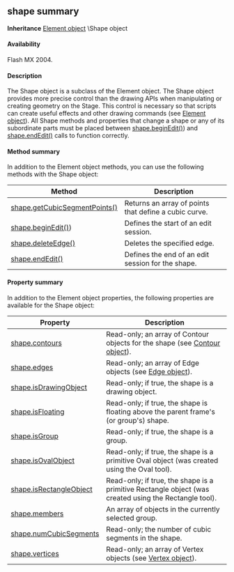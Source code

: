 ## shape summary

**Inheritance** [Element object](#!wielmic/developers-animatesdk-docs/test/Element_object/element_summary.md) \Shape object

#### Availability

Flash MX 2004.

#### Description

The Shape object is a subclass of the Element object. The Shape object provides more precise control than the drawing APIs when manipulating or creating geometry on the Stage. This control is necessary so that scripts can create useful effects and other drawing commands (see [Element object](#!wielmic/developers-animatesdk-docs/test/Element_object/element_summary.md)).
All Shape methods and properties that change a shape or any of its subordinate parts must be placed between
[shape.beginEdit()](#!wielmic/developers-animatesdk-docs/test/Shape_object/shape.md)) and [shape.endEdit()](#!wielmic/developers-animatesdk-docs/test/Shape_object/shape4.md) calls to function correctly.

#### Method summary

In addition to the Element object methods, you can use the following methods with the Shape object:

| **Method**                                     | **Description**                                       |
|------------------------------------------------|-------------------------------------------------------|
| [shape.getCubicSegmentPoints()](#!wielmic/developers-animatesdk-docs/test/Shape_object/shape5.md) | Returns an array of points that define a cubic curve. |
| [shape.beginEdit()](#!wielmic/developers-animatesdk-docs/test/Shape_object/shape.md))        | Defines the start of an edit session.                 |
| [shape.deleteEdge()](#!wielmic/developers-animatesdk-docs/test/Shape_object/shape2.md)            | Deletes the specified edge.                           |
| [shape.endEdit()](#!wielmic/developers-animatesdk-docs/test/Shape_object/shape4.md)               | Defines the end of an edit session for the shape.     |

#### Property summary

In addition to the Element object properties, the following properties are available for the Shape object:

| **Property**                             | **Description**                                                                                       |
|------------------------------------------|-------------------------------------------------------------------------------------------------------|
| [shape.contours](#!wielmic/developers-animatesdk-docs/test/Shape_object/shape1.md)          | Read-only; an array of Contour objects for the shape (see [Contour object](#!wielmic/developers-animatesdk-docs/test/Contour_object/contour_summary.md)).           |
| [shape.edges](#!wielmic/developers-animatesdk-docs/test/Shape_object/shape3.md)             | Read-only; an array of Edge objects (see [Edge object](#!wielmic/developers-animatesdk-docs/test/Edge_object/edge_summary.md)).                               |
| [shape.isDrawingObject](#!wielmic/developers-animatesdk-docs/test/Shape_object/shape6.md)   | Read-only; if true, the shape is a drawing object.                                                    |
| [shape.isFloating](#!wielmic/developers-animatesdk-docs/test/Shape_object/shape7.md)        | Read-only; if true, the shape is floating above the parent frame's (or group's) shape.                |
| [shape.isGroup](#!wielmic/developers-animatesdk-docs/test/Shape_object/shape8.md)           | Read-only; if true, the shape is a group.                                                             |
| [shape.isOvalObject](#!wielmic/developers-animatesdk-docs/test/Shape_object/shape9.md)      | Read-only; if true, the shape is a primitive Oval object (was created using the Oval tool).           |
| [shape.isRectangleObject](#!wielmic/developers-animatesdk-docs/test/Shape_object/shape10.md) | Read-only; if true, the shape is a primitive Rectangle object (was created using the Rectangle tool). |
| [shape.members](#!wielmic/developers-animatesdk-docs/test/Shape_object/shape11.md)           | An array of objects in the currently selected group.                                                  |
| [shape.numCubicSegments](#!wielmic/developers-animatesdk-docs/test/Shape_object/shape12.md)  | Read-only; the number of cubic segments in the shape.                                                 |
| [shape.vertices](#!wielmic/developers-animatesdk-docs/test/Shape_object/shape13.md)          | Read-only; an array of Vertex objects (see [Vertex object](#!wielmic/developers-animatesdk-docs/test/Vertex_object/vertex_summary.md)).                          |

<span id="shape.beginEdit()" class="anchor"></span>

